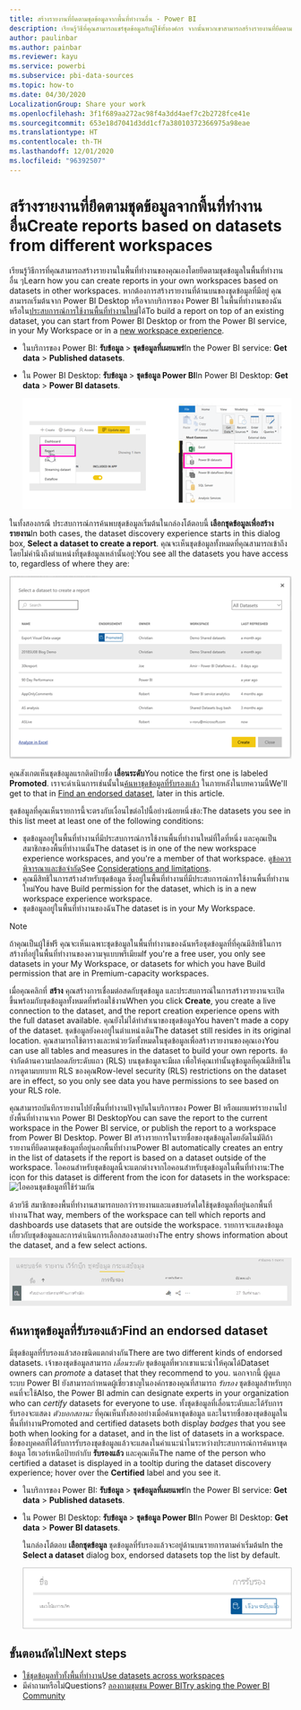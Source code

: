 ```yaml
---
title: สร้างรายงานที่ยึดตามชุดข้อมูลจากพื้นที่ทำงานอื่น - Power BI
description: เรียนรู้วิธีที่คุณสามารถแชร์ชุดข้อมูลกับผู้ใช้ทั้งองค์กร จากนั้นพวกเขาสามารถสร้างรายงานที่ยึดตามชุดข้อมูลของคุณในพื้นที่ทำงานของตนเอง
author: paulinbar
ms.author: painbar
ms.reviewer: kayu
ms.service: powerbi
ms.subservice: pbi-data-sources
ms.topic: how-to
ms.date: 04/30/2020
LocalizationGroup: Share your work
ms.openlocfilehash: 3f1f689aa272ac98f4a3dd4aef7c2b2728fce41e
ms.sourcegitcommit: 653e18d7041d3dd1cf7a38010372366975a98eae
ms.translationtype: HT
ms.contentlocale: th-TH
ms.lasthandoff: 12/01/2020
ms.locfileid: "96392507"
---
```

# <a name="create-reports-based-on-datasets-from-different-workspaces"></a><span data-ttu-id="9df16-104">สร้างรายงานที่ยึดตามชุดข้อมูลจากพื้นที่ทำงานอื่น</span><span class="sxs-lookup"><span data-stu-id="9df16-104">Create reports based on datasets from different workspaces</span></span>

<span data-ttu-id="9df16-105">เรียนรู้วิธีการที่คุณสามารถสร้างรายงานในพื้นที่ทำงานของคุณเองโดยยึดตามชุดข้อมูลในพื้นที่ทำงานอื่น ๆ</span><span class="sxs-lookup"><span data-stu-id="9df16-105">Learn how you can create reports in your own workspaces based on datasets in other workspaces.</span></span> <span data-ttu-id="9df16-106">หากต้องการสร้างรายงานที่ด้านบนของชุดข้อมูลที่มีอยู่ คุณสามารถเริ่มต้นจาก Power BI Desktop หรือจากบริการของ Power BI ในพื้นที่ทำงานของฉัน หรือใน[ประสบการณ์การใช้งานพื้นที่ทำงานใหม่](../collaborate-share/service-create-the-new-workspaces.md)ได้</span><span class="sxs-lookup"><span data-stu-id="9df16-106">To build a report on top of an existing dataset, you can start from Power BI Desktop or from the Power BI service, in your My Workspace or in a [new workspace experience](../collaborate-share/service-create-the-new-workspaces.md).</span></span>

- <span data-ttu-id="9df16-107">ในบริการของ Power BI: **รับข้อมูล** > **ชุดข้อมูลที่เผยแพร่**</span><span class="sxs-lookup"><span data-stu-id="9df16-107">In the Power BI service: **Get data** > **Published datasets**.</span></span>
- <span data-ttu-id="9df16-108">ใน Power BI Desktop: **รับข้อมูล** > **ชุดข้อมูล Power BI**</span><span class="sxs-lookup"><span data-stu-id="9df16-108">In Power BI Desktop: **Get data** > **Power BI datasets**.</span></span>

    ![เชื่อมต่อไปยังชุดข้อมูลที่มีอยู่](media/service-datasets-across-workspaces/power-bi-connect-dataset-pk.png)
   
<span data-ttu-id="9df16-110">ในทั้งสองกรณี ประสบการณ์การค้นพบชุดข้อมูลเริ่มต้นในกล่องโต้ตอบนี้ **เลือกชุดข้อมูลเพื่อสร้างรายงาน**</span><span class="sxs-lookup"><span data-stu-id="9df16-110">In both cases, the dataset discovery experience starts in this dialog box, **Select a dataset to create a report**.</span></span> <span data-ttu-id="9df16-111">คุณจะเห็นชุดข้อมูลทั้งหมดที่คุณสามารถเข้าถึงโดยไม่คำนึงถึงตำแหน่งที่ชุดข้อมูลเหล่านั้นอยู่:</span><span class="sxs-lookup"><span data-stu-id="9df16-111">You see all the datasets you have access to, regardless of where they are:</span></span>

![เลือกชุดข้อมูล](media/service-datasets-across-workspaces/power-bi-select-dataset.png)

<span data-ttu-id="9df16-113">คุณสังเกตเห็นชุดข้อมูลแรกติดป้ายชื่อ **เลื่อนระดับ**</span><span class="sxs-lookup"><span data-stu-id="9df16-113">You notice the first one is labeled **Promoted**.</span></span> <span data-ttu-id="9df16-114">เราจะดำเนินการเช่นนั้นใน[ค้นหาชุดข้อมูลที่รับรองแล้ว](#find-an-endorsed-dataset) ในภายหลังในบทความนี้</span><span class="sxs-lookup"><span data-stu-id="9df16-114">We'll get to that in [Find an endorsed dataset](#find-an-endorsed-dataset), later in this article.</span></span>

<span data-ttu-id="9df16-115">ชุดข้อมูลที่คุณเห็นรายการนี้จะตรงกับเงื่อนไขต่อไปนี้อย่างน้อยหนึ่งข้อ:</span><span class="sxs-lookup"><span data-stu-id="9df16-115">The datasets you see in this list meet at least one of the following conditions:</span></span>

- <span data-ttu-id="9df16-116">ชุดข้อมูลอยู่ในพื้นที่ทำงานที่มีประสบการณ์การใช้งานพื้นที่ทำงานใหม่ที่ใดที่หนึ่ง และคุณเป็นสมาชิกของพื้นที่ทำงานนั้น</span><span class="sxs-lookup"><span data-stu-id="9df16-116">The dataset is in one of the new workspace experience workspaces, and you're a member of that workspace.</span></span> <span data-ttu-id="9df16-117">ดู[ข้อควรพิจารณาและข้อจำกัด](service-datasets-across-workspaces.md#considerations-and-limitations)</span><span class="sxs-lookup"><span data-stu-id="9df16-117">See [Considerations and limitations](service-datasets-across-workspaces.md#considerations-and-limitations).</span></span>
- <span data-ttu-id="9df16-118">คุณมีสิทธิในการสร้างสำหรับชุดข้อมูล ซึ่งอยู่ในพื้นที่ทำงานที่มีประสบการณ์การใช้งานพื้นที่ทำงานใหม่</span><span class="sxs-lookup"><span data-stu-id="9df16-118">You have Build permission for the dataset, which is in a new workspace experience workspace.</span></span>
- <span data-ttu-id="9df16-119">ชุดข้อมูลอยู่ในพื้นที่ทำงานของฉัน</span><span class="sxs-lookup"><span data-stu-id="9df16-119">The dataset is in your My Workspace.</span></span>

> [!NOTE]
> <span data-ttu-id="9df16-120">ถ้าคุณเป็นผู้ใช้ฟรี คุณจะเห็นเฉพาะชุดข้อมูลในพื้นที่ทำงานของฉันหรือชุดข้อมูลที่ที่คุณมีสิทธิในการสร้างที่อยู่ในพื้นที่ทำงานของความจุแบบพรีเมียม</span><span class="sxs-lookup"><span data-stu-id="9df16-120">If you're a free user, you only see datasets in your My Workspace, or datasets for which you have Build permission that are in Premium-capacity workspaces.</span></span>

<span data-ttu-id="9df16-121">เมื่อคุณคลิกที่ **สร้าง** คุณสร้างการเชื่อมต่อสดกับชุดข้อมูล และประสบการณ์ในการสร้างรายงานจะเปิดขึ้นพร้อมกับชุดข้อมูลทั้งหมดที่พร้อมใช้งาน</span><span class="sxs-lookup"><span data-stu-id="9df16-121">When you click **Create**, you create a live connection to the dataset, and the report creation experience opens with the full dataset available.</span></span> <span data-ttu-id="9df16-122">คุณยังไม่ได้ทำสำเนาของชุดข้อมูล</span><span class="sxs-lookup"><span data-stu-id="9df16-122">You haven't made a copy of the dataset.</span></span> <span data-ttu-id="9df16-123">ชุดข้อมูลยังคงอยู่ในตำแหน่งเดิม</span><span class="sxs-lookup"><span data-stu-id="9df16-123">The dataset still resides in its original location.</span></span> <span data-ttu-id="9df16-124">คุณสามารถใช้ตารางและหน่วยวัดทั้งหมดในชุดข้อมูลเพื่อสร้างรายงานของคุณเอง</span><span class="sxs-lookup"><span data-stu-id="9df16-124">You can use all tables and measures in the dataset to build your own reports.</span></span> <span data-ttu-id="9df16-125">ข้อจำกัดด้านความปลอดภัยระดับแถว (RLS) บนชุดข้อมูลจะมีผล เพื่อให้คุณเท่านั้นดูข้อมูลที่คุณมีสิทธิในการดูตามบทบาท RLS ของคุณ</span><span class="sxs-lookup"><span data-stu-id="9df16-125">Row-level security (RLS) restrictions on the dataset are in effect, so you only see data you have permissions to see based on your RLS role.</span></span>

<span data-ttu-id="9df16-126">คุณสามารถบันทึกรายงานไปยังพื้นที่ทำงานปัจจุบันในบริการของ Power BI หรือเผยแพร่รายงานไปยังพื้นที่ทำงานจาก Power BI Desktop</span><span class="sxs-lookup"><span data-stu-id="9df16-126">You can save the report to the current workspace in the Power BI service, or publish the report to a workspace from Power BI Desktop.</span></span> <span data-ttu-id="9df16-127">Power BI สร้างรายการในรายชื่อของชุดข้อมูลโดยอัตโนมัติถ้ารายงานที่ยึดตามชุดข้อมูลที่อยู่นอกพื้นที่ทำงาน</span><span class="sxs-lookup"><span data-stu-id="9df16-127">Power BI automatically creates an entry in the list of datasets if the report is based on a dataset outside of the workspace.</span></span> <span data-ttu-id="9df16-128">ไอคอนสำหรับชุดข้อมูลนี้จะแตกต่างจากไอคอนสำหรับชุดข้อมูลในพื้นที่ทำงาน:</span><span class="sxs-lookup"><span data-stu-id="9df16-128">The icon for this dataset is different from the icon for datasets in the workspace:</span></span> ![ไอคอนชุดข้อมูลที่ใช้ร่วมกัน](media/service-datasets-discover-across-workspaces/power-bi-shared-dataset-icon.png)

<span data-ttu-id="9df16-130">ด้วยวิธี สมาชิกของพื้นที่ทำงานสามารถบอกว่ารายงานและแดชบอร์ดใดใช้ชุดข้อมูลที่อยู่นอกพื้นที่ทำงาน</span><span class="sxs-lookup"><span data-stu-id="9df16-130">That way, members of the workspace can tell which reports and dashboards use datasets that are outside the workspace.</span></span> <span data-ttu-id="9df16-131">รายการจะแสดงข้อมูลเกี่ยวกับชุดข้อมูลและการดำเนินการเลือกสองสามอย่าง</span><span class="sxs-lookup"><span data-stu-id="9df16-131">The entry shows information about the dataset, and a few select actions.</span></span>

![การดำเนินการของชุดข้อมูล](media/service-datasets-across-workspaces/power-bi-dataset-actions.png)

## <a name="find-an-endorsed-dataset"></a><span data-ttu-id="9df16-133">ค้นหาชุดข้อมูลที่รับรองแล้ว</span><span class="sxs-lookup"><span data-stu-id="9df16-133">Find an endorsed dataset</span></span>

<span data-ttu-id="9df16-134">มีชุดข้อมูลที่รับรองแล้วสองชนิดแตกต่างกัน</span><span class="sxs-lookup"><span data-stu-id="9df16-134">There are two different kinds of endorsed datasets.</span></span> <span data-ttu-id="9df16-135">เจ้าของชุดข้อมูลสามารถ *เลื่อนระดับ* ชุดข้อมูลที่พวกเขาแนะนำให้คุณได้</span><span class="sxs-lookup"><span data-stu-id="9df16-135">Dataset owners can *promote* a dataset that they recommend to you.</span></span> <span data-ttu-id="9df16-136">นอกจากนี้ ผู้ดูแลระบบ Power BI ยังสามารถกำหนดผู้เชี่ยวชาญในองค์กรของคุณที่สามารถ *รับรอง* ชุดข้อมูลสำหรับทุกคนที่จะใช้</span><span class="sxs-lookup"><span data-stu-id="9df16-136">Also, the Power BI admin can designate experts in your organization who can *certify* datasets for everyone to use.</span></span> <span data-ttu-id="9df16-137">ทั้งชุดข้อมูลที่เลื่อนระดับและได้รับการรับรองจะแสดง *ตัวบอกสถานะ* ที่คุณเห็นทั้งสองอย่างเมื่อค้นหาชุดข้อมูล และในรายชื่อของชุดข้อมูลในพื้นที่ทำงาน</span><span class="sxs-lookup"><span data-stu-id="9df16-137">Promoted and certified datasets both display *badges* that you see both when looking for a dataset, and in the list of datasets in a workspace.</span></span> <span data-ttu-id="9df16-138">ชื่อของบุคคลที่ได้รับการรับรองชุดข้อมูลแล้วจะแสดงในคำแนะนำในระหว่างประสบการณ์การค้นหาชุดข้อมูล โฮเวอร์เหนือป้ายกำกับ **รับรองแล้ว** และคุณเห็น</span><span class="sxs-lookup"><span data-stu-id="9df16-138">The name of the person who certified a dataset is displayed in a tooltip during the dataset discovery experience; hover over the **Certified** label and you see it.</span></span>

- <span data-ttu-id="9df16-139">ในบริการของ Power BI: **รับข้อมูล** > **ชุดข้อมูลที่เผยแพร่**</span><span class="sxs-lookup"><span data-stu-id="9df16-139">In the Power BI service: **Get data** > **Published datasets**.</span></span>
- <span data-ttu-id="9df16-140">ใน Power BI Desktop: **รับข้อมูล** > **ชุดข้อมูล Power BI**</span><span class="sxs-lookup"><span data-stu-id="9df16-140">In Power BI Desktop: **Get data** > **Power BI datasets**.</span></span>

    <span data-ttu-id="9df16-141">ในกล่องโต้ตอบ **เลือกชุดข้อมูล** ชุดข้อมูลที่รับรองแล้วจะอยู่ด้านบนรายการตามค่าเริ่มต้น</span><span class="sxs-lookup"><span data-stu-id="9df16-141">In the **Select a dataset** dialog box, endorsed datasets top the list by default.</span></span> 

    ![ชุดข้อมูลที่เลื่อนระดับ](media/service-datasets-discover-across-workspaces/power-bi-dataset-promoted.png)

## <a name="next-steps"></a><span data-ttu-id="9df16-143">ขั้นตอนถัดไป</span><span class="sxs-lookup"><span data-stu-id="9df16-143">Next steps</span></span>

- [<span data-ttu-id="9df16-144">ใช้ชุดข้อมูลทั่วทั้งพื้นที่ทำงาน</span><span class="sxs-lookup"><span data-stu-id="9df16-144">Use datasets across workspaces</span></span>](service-datasets-across-workspaces.md)
- <span data-ttu-id="9df16-145">มีคำถามหรือไม่</span><span class="sxs-lookup"><span data-stu-id="9df16-145">Questions?</span></span> [<span data-ttu-id="9df16-146">ลองถามชุมชน Power BI</span><span class="sxs-lookup"><span data-stu-id="9df16-146">Try asking the Power BI Community</span></span>](https://community.powerbi.com/)
